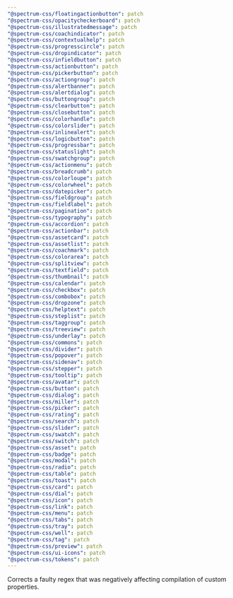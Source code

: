 ```yaml
---
"@spectrum-css/floatingactionbutton": patch
"@spectrum-css/opacitycheckerboard": patch
"@spectrum-css/illustratedmessage": patch
"@spectrum-css/coachindicator": patch
"@spectrum-css/contextualhelp": patch
"@spectrum-css/progresscircle": patch
"@spectrum-css/dropindicator": patch
"@spectrum-css/infieldbutton": patch
"@spectrum-css/actionbutton": patch
"@spectrum-css/pickerbutton": patch
"@spectrum-css/actiongroup": patch
"@spectrum-css/alertbanner": patch
"@spectrum-css/alertdialog": patch
"@spectrum-css/buttongroup": patch
"@spectrum-css/clearbutton": patch
"@spectrum-css/closebutton": patch
"@spectrum-css/colorhandle": patch
"@spectrum-css/colorslider": patch
"@spectrum-css/inlinealert": patch
"@spectrum-css/logicbutton": patch
"@spectrum-css/progressbar": patch
"@spectrum-css/statuslight": patch
"@spectrum-css/swatchgroup": patch
"@spectrum-css/actionmenu": patch
"@spectrum-css/breadcrumb": patch
"@spectrum-css/colorloupe": patch
"@spectrum-css/colorwheel": patch
"@spectrum-css/datepicker": patch
"@spectrum-css/fieldgroup": patch
"@spectrum-css/fieldlabel": patch
"@spectrum-css/pagination": patch
"@spectrum-css/typography": patch
"@spectrum-css/accordion": patch
"@spectrum-css/actionbar": patch
"@spectrum-css/assetcard": patch
"@spectrum-css/assetlist": patch
"@spectrum-css/coachmark": patch
"@spectrum-css/colorarea": patch
"@spectrum-css/splitview": patch
"@spectrum-css/textfield": patch
"@spectrum-css/thumbnail": patch
"@spectrum-css/calendar": patch
"@spectrum-css/checkbox": patch
"@spectrum-css/combobox": patch
"@spectrum-css/dropzone": patch
"@spectrum-css/helptext": patch
"@spectrum-css/steplist": patch
"@spectrum-css/taggroup": patch
"@spectrum-css/treeview": patch
"@spectrum-css/underlay": patch
"@spectrum-css/commons": patch
"@spectrum-css/divider": patch
"@spectrum-css/popover": patch
"@spectrum-css/sidenav": patch
"@spectrum-css/stepper": patch
"@spectrum-css/tooltip": patch
"@spectrum-css/avatar": patch
"@spectrum-css/button": patch
"@spectrum-css/dialog": patch
"@spectrum-css/miller": patch
"@spectrum-css/picker": patch
"@spectrum-css/rating": patch
"@spectrum-css/search": patch
"@spectrum-css/slider": patch
"@spectrum-css/swatch": patch
"@spectrum-css/switch": patch
"@spectrum-css/asset": patch
"@spectrum-css/badge": patch
"@spectrum-css/modal": patch
"@spectrum-css/radio": patch
"@spectrum-css/table": patch
"@spectrum-css/toast": patch
"@spectrum-css/card": patch
"@spectrum-css/dial": patch
"@spectrum-css/icon": patch
"@spectrum-css/link": patch
"@spectrum-css/menu": patch
"@spectrum-css/tabs": patch
"@spectrum-css/tray": patch
"@spectrum-css/well": patch
"@spectrum-css/tag": patch
"@spectrum-css/preview": patch
"@spectrum-css/ui-icons": patch
"@spectrum-css/tokens": patch
---
```


Corrects a faulty regex that was negatively affecting compilation of custom properties.
